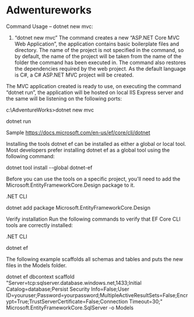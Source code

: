 # Adwentureworks
Command Usage – dotnet new mvc:
1. “dotnet new mvc”
The command creates a new “ASP.NET Core MVC Web Application”, the application contains basic boilerplate files and directory. The name of the project is not specified in the command, so by default, the name of the project will be taken from the name of the folder the command has been executed in. The command also restores the dependencies required by the web project. As the default language is C#, a C# ASP.NET MVC project will be created.

The MVC application created is ready to use, on executing the command “dotnet run”, the application will be hosted on local IIS Express server and the same will be listening on the following ports:

c:\AdventureWorks>dotnet new mvc

dotnet run

Sample https://docs.microsoft.com/en-us/ef/core/cli/dotnet

Installing the tools
dotnet ef can be installed as either a global or local tool. Most developers prefer installing dotnet ef as a global tool using the following command:

dotnet tool install --global dotnet-ef

Before you can use the tools on a specific project, you'll need to add the Microsoft.EntityFrameworkCore.Design package to it.

.NET CLI


dotnet add package Microsoft.EntityFrameworkCore.Design

Verify installation
Run the following commands to verify that EF Core CLI tools are correctly installed:

.NET CLI


dotnet ef

The following example scaffolds all schemas and tables and puts the new files in the Models folder.

dotnet ef dbcontext scaffold "Server=tcp:sqlserver.database.windows.net,1433;Initial Catalog=database;Persist Security Info=False;User ID=youruser;Password=yourpassword;MultipleActiveResultSets=False;Encrypt=True;TrustServerCertificate=False;Connection Timeout=30;" Microsoft.EntityFrameworkCore.SqlServer -o Models
